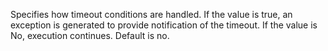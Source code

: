 Specifies how timeout conditions are handled. If the value is true, an exception is generated to provide notification of the timeout. If the value is No, execution continues. Default is no.